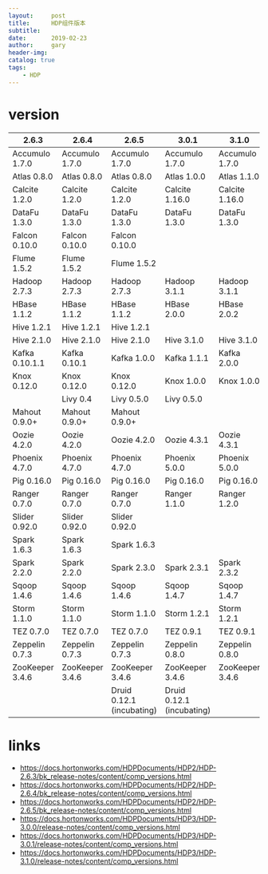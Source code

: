 ```yaml
---
layout:     post
title:      HDP组件版本
subtitle:   
date:       2019-02-23
author:     gary
header-img: 
catalog: true
tags:
    - HDP
---
```


# version

2.6.3 | 2.6.4 | 2.6.5 | 3.0.1 | 3.1.0
---|---|---|---|---
Accumulo 1.7.0  | Accumulo 1.7.0 | Accumulo 1.7.0 | Accumulo 1.7.0 | Accumulo 1.7.0
Atlas 0.8.0 | Atlas 0.8.0 | Atlas 0.8.0 | Atlas 1.0.0 | Atlas 1.1.0
Calcite 1.2.0 | Calcite 1.2.0 | Calcite 1.2.0 | Calcite 1.16.0 | Calcite 1.16.0
DataFu 1.3.0 | DataFu 1.3.0 | DataFu 1.3.0 | DataFu 1.3.0 | DataFu 1.3.0
Falcon 0.10.0  | Falcon 0.10.0  | Falcon 0.10.0  |  | 
Flume 1.5.2  | Flume 1.5.2  | Flume 1.5.2  |  | 
Hadoop 2.7.3 | Hadoop 2.7.3 | Hadoop 2.7.3 | Hadoop 3.1.1 | Hadoop 3.1.1
HBase 1.1.2 | HBase 1.1.2 | HBase 1.1.2 | HBase 2.0.0 | HBase 2.0.2
Hive 1.2.1 | Hive 1.2.1 | Hive 1.2.1 |  | 
Hive 2.1.0 | Hive 2.1.0 | Hive 2.1.0 | Hive 3.1.0 | Hive 3.1.0
Kafka 0.10.1.1 | Kafka 0.10.1 | Kafka 1.0.0 | Kafka 1.1.1 | Kafka 2.0.0
Knox 0.12.0 | Knox 0.12.0 | Knox 0.12.0 | Knox 1.0.0 | Knox 1.0.0
 |  | Livy 0.4 | Livy 0.5.0 | Livy 0.5.0
Mahout 0.9.0+  | Mahout 0.9.0+  | Mahout 0.9.0+  |  | 
Oozie 4.2.0 | Oozie 4.2.0 | Oozie 4.2.0 | Oozie 4.3.1 | Oozie 4.3.1
Phoenix 4.7.0 | Phoenix 4.7.0 | Phoenix 4.7.0 | Phoenix 5.0.0 | Phoenix 5.0.0
Pig 0.16.0 | Pig 0.16.0 | Pig 0.16.0 | Pig 0.16.0 | Pig 0.16.0
Ranger 0.7.0 | Ranger 0.7.0 | Ranger 0.7.0 | Ranger 1.1.0 | Ranger 1.2.0
Slider 0.92.0  | Slider 0.92.0  | Slider 0.92.0 |  | 
Spark 1.6.3 | Spark 1.6.3 | Spark 1.6.3 |  | 
Spark 2.2.0 | Spark 2.2.0 | Spark 2.3.0 | Spark 2.3.1 | Spark 2.3.2
Sqoop 1.4.6 | Sqoop 1.4.6 | Sqoop 1.4.6 | Sqoop 1.4.7 | Sqoop 1.4.7
Storm 1.1.0  | Storm 1.1.0 | Storm 1.1.0 | Storm 1.2.1 | Storm 1.2.1
TEZ 0.7.0 | TEZ 0.7.0 | TEZ 0.7.0 | TEZ 0.9.1 | TEZ 0.9.1
Zeppelin 0.7.3 | Zeppelin 0.7.3 | Zeppelin 0.7.3 | Zeppelin 0.8.0 | Zeppelin 0.8.0
ZooKeeper 3.4.6 | ZooKeeper 3.4.6 | ZooKeeper 3.4.6 | ZooKeeper 3.4.6 | ZooKeeper 3.4.6
 |  |  | Druid 0.12.1 (incubating) | Druid 0.12.1 (incubating)


# links
- https://docs.hortonworks.com/HDPDocuments/HDP2/HDP-2.6.3/bk_release-notes/content/comp_versions.html
- https://docs.hortonworks.com/HDPDocuments/HDP2/HDP-2.6.4/bk_release-notes/content/comp_versions.html
- https://docs.hortonworks.com/HDPDocuments/HDP2/HDP-2.6.5/bk_release-notes/content/comp_versions.html
- https://docs.hortonworks.com/HDPDocuments/HDP3/HDP-3.0.0/release-notes/content/comp_versions.html
- https://docs.hortonworks.com/HDPDocuments/HDP3/HDP-3.0.1/release-notes/content/comp_versions.html
- https://docs.hortonworks.com/HDPDocuments/HDP3/HDP-3.1.0/release-notes/content/comp_versions.html
